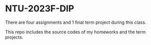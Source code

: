 # NTU-2023F-DIP

There are four assignments and 1 final term project during this class.

This repo includes the source codes of my homeworks and the term projects.